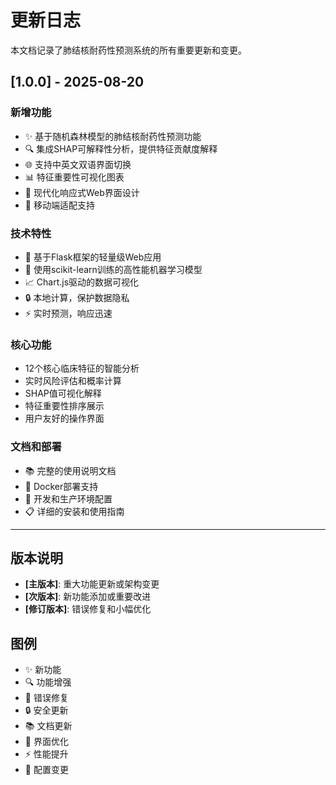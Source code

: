 # 更新日志

本文档记录了肺结核耐药性预测系统的所有重要更新和变更。

## [1.0.0] - 2025-08-20

### 新增功能
- ✨ 基于随机森林模型的肺结核耐药性预测功能
- 🔍 集成SHAP可解释性分析，提供特征贡献度解释
- 🌐 支持中英文双语界面切换
- 📊 特征重要性可视化图表
- 🎨 现代化响应式Web界面设计
- 📱 移动端适配支持

### 技术特性
- 🚀 基于Flask框架的轻量级Web应用
- 🧠 使用scikit-learn训练的高性能机器学习模型
- 📈 Chart.js驱动的数据可视化
- 🔒 本地计算，保护数据隐私
- ⚡ 实时预测，响应迅速

### 核心功能
- 12个核心临床特征的智能分析
- 实时风险评估和概率计算
- SHAP值可视化解释
- 特征重要性排序展示
- 用户友好的操作界面

### 文档和部署
- 📚 完整的使用说明文档
- 🐳 Docker部署支持
- 🔧 开发和生产环境配置
- 📋 详细的安装和使用指南

---

## 版本说明

- **[主版本]**: 重大功能更新或架构变更
- **[次版本]**: 新功能添加或重要改进
- **[修订版本]**: 错误修复和小幅优化

## 图例

- ✨ 新功能
- 🔍 功能增强
- 🐛 错误修复
- 🔒 安全更新
- 📚 文档更新
- 🎨 界面优化
- ⚡ 性能提升
- 🔧 配置变更